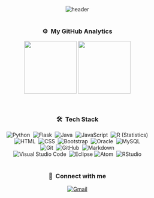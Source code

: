 <div align="center">

![header](https://capsule-render.vercel.app/api?type=Wave&color=0:463DAE,50:2B89AB,100:82AF91&fontColor=CAD1D8&height=220&section=header&text=Welcome%20to&desc=go-nagyeong's%20Github&descAlignY=76&descAlign=65&descSize=25&animation=fadeIn&fontSize=90)  
&nbsp;

### ⚙️ &nbsp;My GitHub Analytics
<p></p>

<img style="height:140px" src="https://github-readme-stats.vercel.app/api?username=go-nagyeong&show_icons=true&hide=prs,contribs&bg_color=0E1116&text_color=CAD1D8&border_radius=30&card_width=300"/>
<img style="height:140px" src="https://github-readme-stats.vercel.app/api/top-langs/?username=go-nagyeong&layout=compact&bg_color=0E1116&text_color=CAD1D8&border_radius=30"/>
  
&nbsp;

### 🛠 &nbsp;Tech Stack
<p></p>

![Python](https://img.shields.io/badge/Python-4672A1?style=flat-square&logo=Python&logoColor=white)&nbsp;
![Flask](https://img.shields.io/badge/Flask-000000?style=flat-square&logo=Flask&logoColor=white)&nbsp;
![Java](https://img.shields.io/badge/Java-D93A32?style=flat-square&logo=Java&logoColor=white)&nbsp;
![JavaScript](https://img.shields.io/badge/Javascript-F3E050?style=flat-square&logo=javascript&logoColor=white)&nbsp;
![R (Statistics)](https://img.shields.io/badge/R-3866B5?style=flat-square&logo=R&logoColor=white)\
![HTML](https://img.shields.io/badge/HTML5-E16338?style=flat-square&logo=HTML5&logoColor=white)&nbsp;
![CSS](https://img.shields.io/badge/CSS3-3579C3?style=flat-square&logo=css3&logoColor=white)&nbsp;
![Bootstrap](https://img.shields.io/badge/Bootstrap-7354AD?style=flat-square&logo=Bootstrap&logoColor=white)&nbsp;
![Oracle](https://img.shields.io/badge/Oracle-B84F3C?style=flat-square&logo=Oracle&logoColor=white)&nbsp;
![MySQL](https://img.shields.io/badge/Mysql-557F9A?style=flat-square&logo=Mysql&logoColor=white)\
![Git](https://img.shields.io/badge/Git-E25A38?style=flat-square&logo=git&logoColor=white)&nbsp;
![GitHub](https://img.shields.io/badge/GitHub-181B21?style=flat-square&logo=github&logoColor=white)&nbsp;
![Markdown](https://img.shields.io/badge/Markdown-000000?style=flat-square&logo=markdown&logoColor=white)\
![Visual Studio Code](https://img.shields.io/badge/Visual%20Studio%20Code-3E82CA?style=flat-square&logo=Visual%20Studio%20Code&logoColor=white)&nbsp;
![Eclipse](https://img.shields.io/badge/Eclipse-2A2353?style=flat-square&logo=Eclipse%20IDE&logoColor=white)
![Atom](https://img.shields.io/badge/Atom-8AC686?style=flat-square&logo=Atom&logoColor=white)&nbsp;
![RStudio](https://img.shields.io/badge/RStudio-80A9D7?style=flat-square&logo=rstudio&logoColor=white)  
&nbsp;

### 📧 &nbsp;Connect with me
<p></p>

[![Gmail](https://img.shields.io/badge/ngkim.dev@gmail.com-C84031?style=flat-square&logo=Gmail&logoColor=white)](mailto:ngkim.dev@gmail.com)

</div>
